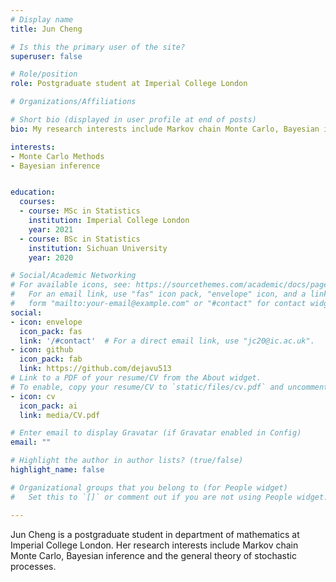 ```yaml
---
# Display name
title: Jun Cheng

# Is this the primary user of the site?
superuser: false

# Role/position
role: Postgraduate student at Imperial College London

# Organizations/Affiliations

# Short bio (displayed in user profile at end of posts)
bio: My research interests include Markov chain Monte Carlo, Bayesian inference and the general theory of stochastic processes.

interests:
- Monte Carlo Methods 
- Bayesian inference


education:
  courses:
  - course: MSc in Statistics
    institution: Imperial College London
    year: 2021
  - course: BSc in Statistics
    institution: Sichuan University
    year: 2020

# Social/Academic Networking
# For available icons, see: https://sourcethemes.com/academic/docs/page-builder/#icons
#   For an email link, use "fas" icon pack, "envelope" icon, and a link in the
#   form "mailto:your-email@example.com" or "#contact" for contact widget.
social:
- icon: envelope
  icon_pack: fas
  link: '/#contact'  # For a direct email link, use "jc20@ic.ac.uk".
- icon: github
  icon_pack: fab
  link: https://github.com/dejavu513
# Link to a PDF of your resume/CV from the About widget.
# To enable, copy your resume/CV to `static/files/cv.pdf` and uncomment the lines below.
- icon: cv
  icon_pack: ai
  link: media/CV.pdf

# Enter email to display Gravatar (if Gravatar enabled in Config)
email: ""

# Highlight the author in author lists? (true/false)
highlight_name: false

# Organizational groups that you belong to (for People widget)
#   Set this to `[]` or comment out if you are not using People widget.

---
```


Jun Cheng is a postgraduate student in department of mathematics at Imperial College London. Her research interests include Markov chain Monte Carlo, Bayesian inference and the general theory of stochastic processes.

